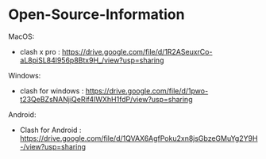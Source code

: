 # Open-Source-Information

MacOS: 
+ clash x pro : https://drive.google.com/file/d/1R2ASeuxrCo-aL8piSL84l956p8Btx9H_/view?usp=sharing

Windows:
+ clash for windows : https://drive.google.com/file/d/1pwo-t23QeBZsNANjiQeRif4IWXhH1fdP/view?usp=sharing

Android:
+ Clash for Android : https://drive.google.com/file/d/1QVAX6AgfPoku2xn8jsGbzeGMuYg2Y9H-/view?usp=sharing

